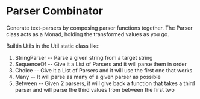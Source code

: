 # Parser Combinator
Generate text-parsers by composing parser functions together. The Parser class acts as a Monad, holding the transformed values as you go.

Builtin Utils in the Util static class like:

1. StringParser -- Parse a given string from a target string
2. SequenceOf -- Give it a List of Parsers and it will parse them in order
3. Choice -- Give it a List of Parsers and it will use the first one that works
4. Many -- It will parse as many of a given parser as possible
5. Between -- Given 2 parsers, it will give back a function that takes a third parser and will parse the third values from between the first two